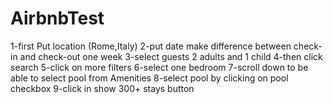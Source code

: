 # AirbnbTest
1-first Put location (Rome,Italy)
2-put date make difference between check-in and check-out one week
3-select guests 2 adults and 1 child
4-then click search
5-click on more filters
6-select one bedroom
7-scroll down to be able to select pool from Amenities
8-select pool by clicking on pool checkbox
9-click in show 300+ stays button
